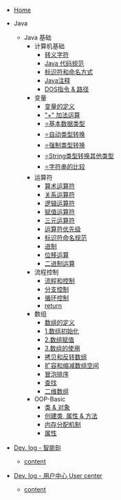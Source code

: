 - [Home](/) 

[//]: # (- [Java]&#40;/zh-cn/Java/java.md&#41;)
- Java
    - Java 基础
      - 计算机基础
        - [转义字符](/zh-cn/Java/1.Java-Basic/1.Computer-Basic/1.Escape-Characters.md)
        - [Java 代码规范](/zh-cn/Java/1.Java-Basic/1.Computer-Basic/2.Java-Code-Style.md)
        - [标识符和命名方式](/zh-cn/Java/1.Java-Basic/1.Computer-Basic/3.Identifiers&Naming-Rules.md)
        - [Java注释](/zh-cn/Java/1.Java-Basic/1.Computer-Basic/4.Java-Comments.md)
        - [DOS指令 & 路径](/zh-cn/Java/1.Java-Basic/1.Computer-Basic/5.DOS&Path.md)
      - 变量
        - [变量的定义](/zh-cn/Java/1.Java-Basic/2.Variable/1.Variable-Definition.md)
        - ["+" 加法运算](/zh-cn/Java/1.Java-Basic/2.Variable/2.+operator.md)
        - [⭐基本数据类型](/zh-cn/Java/1.Java-Basic/2.Variable/3.Data-Type.md)
        - [⭐自动类型转换](/zh-cn/Java/1.Java-Basic/2.Variable/4.Widening-Casting.md)
        - [⭐强制类型转换](/zh-cn/Java/1.Java-Basic/2.Variable/5.Narrowing-Casting.md)
        - [⭐String类型转换其他类型](/zh-cn/Java/1.Java-Basic/2.Variable/6.String-Convert-other.md)
        - [⭐字符串的比较](/zh-cn/Java/1.Java-Basic/2.Variable/7.Compare-String.md)
      - 运算符
        - [算术运算符](/zh-cn/Java/1.Java-Basic/3.Operator/1.Arithmetic-Operator.md)
        - [关系运算符](/zh-cn/Java/1.Java-Basic/3.Operator/2.Relational-Operator.md)
        - [逻辑运算符](/zh-cn/Java/1.Java-Basic/3.Operator/3.Logic-Operator.md)
        - [赋值运算符](/zh-cn/Java/1.Java-Basic/3.Operator/4.Assignment-Operators.md)
        - [三元运算符](/zh-cn/Java/1.Java-Basic/3.Operator/5.Ternary-Operator.md)
        - [运算符优先级](/zh-cn/Java/1.Java-Basic/3.Operator/6.Operator-Precedence.md)
        - [标识符命名规范](/zh-cn/Java/1.Java-Basic/3.Operator/7.Identifiers-naming.md)
        - [进制](/zh-cn/Java/1.Java-Basic/3.Operator/8.Number-Systems.md)
        - [位移运算](/zh-cn/Java/1.Java-Basic/3.Operator/9.Bitwise-Operators.md)
        - [二进制运算](/zh-cn/Java/1.Java-Basic/3.Operator/10.Binary-Operations.md)
      - 流程控制
        - [流程和控制](/zh-cn/Java/1.Java-Basic/4.Conditional-Statement/1.Flow-control.md)
        - [分支控制](/zh-cn/Java/1.Java-Basic/4.Conditional-Statement/2.Branching.md)
        - [循环控制](/zh-cn/Java/1.Java-Basic/4.Conditional-Statement/3.Loop.md)
        - [return](/zh-cn/Java/1.Java-Basic/4.Conditional-Statement/4.return.md)
      - 数组
        - [数组的定义](/zh-cn/Java/1.Java-Basic/5.Array/0.Array.md)
        - [1.数组初始化](/zh-cn/Java/1.Java-Basic/5.Array/1.Initializing-Arrays.md)
        - [2.数组赋值](/zh-cn/Java/1.Java-Basic/5.Array/2.Array-Assignment.md)
        - [3.数组的使用](/zh-cn/Java/1.Java-Basic/5.Array/3.Using-Arrays.md)
        - [拷贝和反转数组](/zh-cn/Java/1.Java-Basic/5.Array/4.Array-Copy&Reverse.md)
        - [扩容和缩减数组空间](/zh-cn/Java/1.Java-Basic/5.Array/5.Resizing-Array-Space.md)
        - [冒泡排序](/zh-cn/Java/1.Java-Basic/5.Array/6.Bubble-Sort.md)
        - [查找](/zh-cn/Java/1.Java-Basic/5.Array/7.Search.md)
        - [二维数组](/zh-cn/Java/1.Java-Basic/5.Array/8.TwoD-Array.md)
      - OOP-Basic
        - [类 & 对象](/zh-cn/Java/1.Java-Basic/6.OOP-Basic/1.Class&Object.md)
        - [创建类, 属性 & 方法](/zh-cn/Java/1.Java-Basic/6.OOP-Basic/2.Create-Class-Properties&Methods.md)
        - [内存分配机制](/zh-cn/Java/1.Java-Basic/6.OOP-Basic/3.Memory-Allocation-Mechanism.md)
        - [属性](/zh-cn/Java/1.Java-Basic/6.OOP-Basic/4.Field.md)
        
- [Dev. log - 智能BI](/zh-cn/BI/home.md)

  - [content](/zh-cn/BI/content.md)


- [Dev. log - 用户中心 User center ](/zh-cn/UserCenter/home.md)

  - [content](/zh-cn/UserCenter/content.md)

